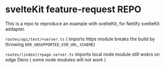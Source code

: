 # svelteKit feature-request REPO

This is a repo to reproduce an example with svelteKit, for Netlify svelteKit addapter.

`routes/api/test/+server.ts`  ( imports https module breaks the build by throwing `ERR_UNSUPPORTED_ESM_URL_SCHEME`)

`routes/(index)/+page.server.ts` imports local node module still wokrs on edge Deno ( some node modules will not work )
